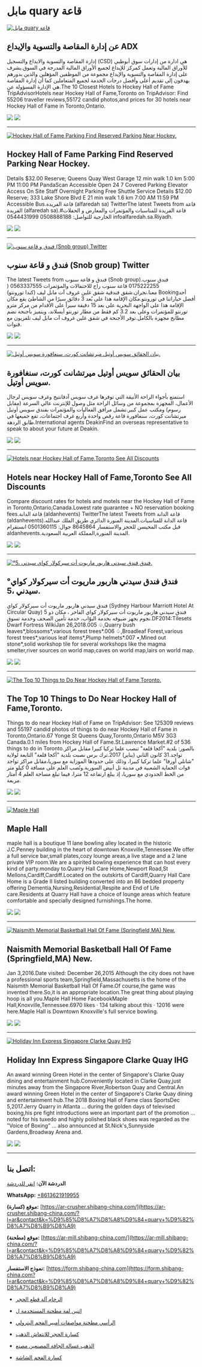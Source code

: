 # مابل quary قاعة

<a href="https://swt.shibang-china.com/?l=ar&img&k=%D9%85%D8%A7%D8%A8%D9%84+quary+%D9%82%D8%A7%D8%B9%D8%A9" target="_blank">![مابل quary قاعة](http://static.shibang-china.com/all-800x300/929.jpg)</a>

## عن إدارة المقاصة والتسوية والإيداع ADX
إدارة المقاصة والتسوية والايداع والتسجيل (CSD) هي ادارة من إدارات سوق أبوظبي للأوراق المالية وتعمل كمركز للإيداع لجميع الأوراق المالية المدرجة في السوق.يشرف على إدارة المقاصة والتسوية والإيداع مجموعة من الموظفين المؤهلين والذين بدورهم يهدفون إلى تقديم أعلى وأفضل درجات الخدمة لجميع المتعاملين كما أن إدارة المقاصة هي الإدارة المسؤولة عن.The 10 Closest Hotels to Hockey Hall of Fame TripAdvisorHotels near Hockey Hall of Fame,Toronto on TripAdvisor: Find 55206 traveller reviews,55172 candid photos,and prices for 30 hotels near Hockey Hall of Fame in Toronto,Ontario.


<a href="https://whatsapp.shibangsoft.com/WhatsApp.php" target="_blank" title="WhatsApp">![](http://static.shibang-china.com/icon/whatsapp.png)</a> <a href="https://swt.shibang-china.com/?l=ar&icon&k=%D9%85%D8%A7%D8%A8%D9%84+quary+%D9%82%D8%A7%D8%B9%D8%A9" target="_blank">![](http://static.shibang-china.com/icon/chat-ar.png)</a>

---

<a href="https://swt.shibang-china.com/?l=ar&img&k=%D9%85%D8%A7%D8%A8%D9%84+quary+%D9%82%D8%A7%D8%B9%D8%A9" target="_blank">![Hockey Hall of Fame Parking Find Reserved Parking Near Hockey.](http://static.shibang-china.com/all-800x300/1274.jpg)</a>

## Hockey Hall of Fame Parking Find Reserved Parking Near Hockey.
Details $32.00 Reserve; Queens Quay West Garage 12 min walk 1.0 km 5:00 PM 11:00 PM PandaScan Accessible Open 24 7 Covered Parking Elevator Access On Site Staff Overnight Parking Free Shuttle Service Details $12.00 Reserve; 333 Lake Shore Blvd E 21 min walk 1.6 km 7:00 AM 11:59 PM Accessible Bus.قاعة الفريدة (alfaredah sa) TwitterThe latest Tweets from قاعة الفريدة (alfaredah sa).#قاعة الفريدة للمناسبات والمؤتمرات والمعارض و الحفلات الخارجية للتواصل: 0508888188 0544431999 infoalfaredah.sa.Riyadh.


<a href="https://whatsapp.shibangsoft.com/WhatsApp.php" target="_blank" title="WhatsApp">![](http://static.shibang-china.com/icon/whatsapp.png)</a> <a href="https://swt.shibang-china.com/?l=ar&icon&k=%D9%85%D8%A7%D8%A8%D9%84+quary+%D9%82%D8%A7%D8%B9%D8%A9" target="_blank">![](http://static.shibang-china.com/icon/chat-ar.png)</a>

---

<a href="https://swt.shibang-china.com/?l=ar&img&k=%D9%85%D8%A7%D8%A8%D9%84+quary+%D9%82%D8%A7%D8%B9%D8%A9" target="_blank">![فندق و قاعة سنوب (Snob group) Twitter](http://static.shibang-china.com/all-800x300/889.jpg)</a>

## فندق و قاعة سنوب (Snob group) Twitter
The latest Tweets from فندق و قاعة سنوب (Snob group).فندق سنوب 0175222255 قاعة سنوب راج للاحتفالات والمؤتمرات 0563337555 ( معنا.نجران.شقق فندقية شقق غلين غروف آت مابل ليف (كندا تورونتو) Bookingأحد أفضل خياراتنا في تورونتو.مكان الإقامة هذا على بُعد 3 دقائق سيرًا من الشاطئ يقع مكان الإقامة هذا على الواجهة البحرية على بعد 15 دقيقة سيراً على الأقدام من مركز مترو تورنتو للمؤتمرات وعلى بعد 3.2 كم فقط من مطار تورنتو أيسلاند، ويتميز بأجنحة تضم مطابخ مجهزة بالكامل.توفر الأجنحة في شقق غلين غروف آت مابل ليف تلفزيون مع قنوات.


<a href="https://whatsapp.shibangsoft.com/WhatsApp.php" target="_blank" title="WhatsApp">![](http://static.shibang-china.com/icon/whatsapp.png)</a> <a href="https://swt.shibang-china.com/?l=ar&icon&k=%D9%85%D8%A7%D8%A8%D9%84+quary+%D9%82%D8%A7%D8%B9%D8%A9" target="_blank">![](http://static.shibang-china.com/icon/chat-ar.png)</a>

---

<a href="https://swt.shibang-china.com/?l=ar&img&k=%D9%85%D8%A7%D8%A8%D9%84+quary+%D9%82%D8%A7%D8%B9%D8%A9" target="_blank">![بيان الحقائق سويس أوتيل ميرتشانت كورت، سنغافورة سويس أوتيل.](http://static.shibang-china.com/all-800x300/777.jpg)</a>

## بيان الحقائق سويس أوتيل ميرتشانت كورت، سنغافورة سويس أوتيل.
استمتع بأجواء الراحة الأنيقة التي توفرها غرف سويس آدفانتيج وغرف سويس لرجال الأعمال، المجهزة بمجموعة من وسائل الراحة مثل وصول للإنترنت عالي السرعة (مقابل رسوم) ومكتب عمل كبير.تشمل مرافق الفعاليات والمؤتمرات بفندق سويس أوتيل ميرتشانت كورت، سنغافورة قاعة رقص واحدة وأربع غرف اجتماعات، تقع جميعها في طابق الردهة.International agents DeakinFind an overseas representative to speak to about your future at Deakin.


<a href="https://whatsapp.shibangsoft.com/WhatsApp.php" target="_blank" title="WhatsApp">![](http://static.shibang-china.com/icon/whatsapp.png)</a> <a href="https://swt.shibang-china.com/?l=ar&icon&k=%D9%85%D8%A7%D8%A8%D9%84+quary+%D9%82%D8%A7%D8%B9%D8%A9" target="_blank">![](http://static.shibang-china.com/icon/chat-ar.png)</a>

---

<a href="https://swt.shibang-china.com/?l=ar&img&k=%D9%85%D8%A7%D8%A8%D9%84+quary+%D9%82%D8%A7%D8%B9%D8%A9" target="_blank">![Hotels near Hockey Hall of Fame,Toronto See All Discounts](http://static.shibang-china.com/all-800x300/7.jpg)</a>

## Hotels near Hockey Hall of Fame,Toronto See All Discounts
Compare discount rates for hotels and motels near the Hockey Hall of Fame in Toronto,Ontario,Canada.Lowest rate guarantee + NO reservation booking fees.قاعة الدانة (aldanhevents) TwitterThe latest Tweets from قاعة الدانة (aldanhevents).قاعة الدانة للمناسبات.المدينة المنورة الدائري طريق الملك عبدالله قبل مكتب المحيسن للحجز والاستفسار 8645864 جوال: 0501360115 انستقرام aldanhevents.المدينة المنورة,المملكة العربية السعودية.


<a href="https://whatsapp.shibangsoft.com/WhatsApp.php" target="_blank" title="WhatsApp">![](http://static.shibang-china.com/icon/whatsapp.png)</a> <a href="https://swt.shibang-china.com/?l=ar&icon&k=%D9%85%D8%A7%D8%A8%D9%84+quary+%D9%82%D8%A7%D8%B9%D8%A9" target="_blank">![](http://static.shibang-china.com/icon/chat-ar.png)</a>

---

<a href="https://swt.shibang-china.com/?l=ar&img&k=%D9%85%D8%A7%D8%A8%D9%84+quary+%D9%82%D8%A7%D8%B9%D8%A9" target="_blank">![°فندق فندق سيدني هاربور ماريوت أت سيركولار كواي سيدني ،5.](http://static.shibang-china.com/all-800x300/937.jpg)</a>

## °فندق فندق سيدني هاربور ماريوت أت سيركولار كواي سيدني ،5.
فندق سيدني هاربور ماريوت أت سيركولار كواي (Sydney Harbour Marriott Hotel At Circular Quay) فندق سيدني هاربور ماريوت أت سيركولار كواي الفاخر ، مكان ذو 5 نجوم يجهز ضيوفه بخدمة البوّاب، خدمة تأمين الصحف وخدمة تسوق.DF2014:Tilesets Dwarf Fortress WikiJan 26,2018.005 ♧,Quarry bush leaves*,blossoms*,various forest trees*.006 ♤,Broadleaf Forest,various forest trees*,various leaf items*,Plump helmets*.007 •,Mined out stone*,solid workshop tile for several workshops like the magma smelter,river sources on world map,caves on world map,lairs on world map.


<a href="https://whatsapp.shibangsoft.com/WhatsApp.php" target="_blank" title="WhatsApp">![](http://static.shibang-china.com/icon/whatsapp.png)</a> <a href="https://swt.shibang-china.com/?l=ar&icon&k=%D9%85%D8%A7%D8%A8%D9%84+quary+%D9%82%D8%A7%D8%B9%D8%A9" target="_blank">![](http://static.shibang-china.com/icon/chat-ar.png)</a>

---

<a href="https://swt.shibang-china.com/?l=ar&img&k=%D9%85%D8%A7%D8%A8%D9%84+quary+%D9%82%D8%A7%D8%B9%D8%A9" target="_blank">![The Top 10 Things to Do Near Hockey Hall of Fame,Toronto.](http://static.shibang-china.com/all-800x300/1187.jpg)</a>

## The Top 10 Things to Do Near Hockey Hall of Fame,Toronto.
Things to do near Hockey Hall of Fame on TripAdvisor: See 125309 reviews and 55197 candid photos of things to do near Hockey Hall of Fame in Toronto,Ontario.67 Yonge St Queens Quay,Toronto,Ontario M5V 3G3 Canada.0.1 miles from Hockey Hall of Fame.St.Lawrence Market.#2 of 536 things to do in Toronto.بالصور: بلدية &quot;أكجا قلعة&quot; تنصب علما تركيا كبيرا مقابل مراكز تواجد.31 كانون الثاني (يناير) 2017.ترك برس نصبت بلدية &quot;أكجا قلعة&quot; التابعة لولاية &quot;شانلي أورفا&quot; علما تركيا كبيرا، وذلك على حدودها الموزاية مع سوريا،مقابل مراكز تواجد قوات الحماية الشعبية في مدينة تل أبيض السورية.ونُصب العلم على مسافة 0 كيلو متر من الخط الحدودي مع سوريا، إذ يبلغ ارتفاعه 12 مترا، فيما تبلغ مساحة العلم 4 أمتار مربعة.


<a href="https://whatsapp.shibangsoft.com/WhatsApp.php" target="_blank" title="WhatsApp">![](http://static.shibang-china.com/icon/whatsapp.png)</a> <a href="https://swt.shibang-china.com/?l=ar&icon&k=%D9%85%D8%A7%D8%A8%D9%84+quary+%D9%82%D8%A7%D8%B9%D8%A9" target="_blank">![](http://static.shibang-china.com/icon/chat-ar.png)</a>

---

<a href="https://swt.shibang-china.com/?l=ar&img&k=%D9%85%D8%A7%D8%A8%D9%84+quary+%D9%82%D8%A7%D8%B9%D8%A9" target="_blank">![Maple Hall](http://static.shibang-china.com/all-800x300/694.jpg)</a>

## Maple Hall
maple hall is a boutique 11 lane bowling alley located in the historic J.C.Penney building in the heart of downtown Knoxville,Tennessee.We offer a full service bar,small plates,cozy lounge areas,a live stage and a 2 lane private VIP room.We are a spirited bowling experience that can host every kind of party.monday to.Quarry Hall Care Home,Newport Road,St Mellons,Cardiff,Cardiff.Located on the outskirts of Cardiff,Quarry Hall Care Home is a Grade II listed building converted into an 86 bedded property offering Dementia,Nursing,Residential,Respite and End of Life care.Residents at Quarry Hall have a choice of lounge areas which feature comfortable and specially designed furnishings.The home.


<a href="https://whatsapp.shibangsoft.com/WhatsApp.php" target="_blank" title="WhatsApp">![](http://static.shibang-china.com/icon/whatsapp.png)</a> <a href="https://swt.shibang-china.com/?l=ar&icon&k=%D9%85%D8%A7%D8%A8%D9%84+quary+%D9%82%D8%A7%D8%B9%D8%A9" target="_blank">![](http://static.shibang-china.com/icon/chat-ar.png)</a>

---

<a href="https://swt.shibang-china.com/?l=ar&img&k=%D9%85%D8%A7%D8%A8%D9%84+quary+%D9%82%D8%A7%D8%B9%D8%A9" target="_blank">![Naismith Memorial Basketball Hall Of Fame (Springfield,MA) New.](http://static.shibang-china.com/all-800x300/347.jpg)</a>

## Naismith Memorial Basketball Hall Of Fame (Springfield,MA) New.
Jan 3,2016.Date visited: December 26,2015 Although the city does not have a professional sports team,Springfield,Massachusetts is the home of the Naismith Memorial Basketball Hall Of Fame.Of course,the game was invented there.So,it is an appropriate location.The great thing about playing hoop is all you.Maple Hall Home FacebookMaple Hall,Knoxville,Tennessee.6970 likes · 134 talking about this · 12016 were here.Maple Hall is Downtown Knoxville&#39;s full service bowling.


<a href="https://whatsapp.shibangsoft.com/WhatsApp.php" target="_blank" title="WhatsApp">![](http://static.shibang-china.com/icon/whatsapp.png)</a> <a href="https://swt.shibang-china.com/?l=ar&icon&k=%D9%85%D8%A7%D8%A8%D9%84+quary+%D9%82%D8%A7%D8%B9%D8%A9" target="_blank">![](http://static.shibang-china.com/icon/chat-ar.png)</a>

---

<a href="https://swt.shibang-china.com/?l=ar&img&k=%D9%85%D8%A7%D8%A8%D9%84+quary+%D9%82%D8%A7%D8%B9%D8%A9" target="_blank">![Holiday Inn Express Singapore Clarke Quay IHG](http://static.shibang-china.com/all-800x300/330.jpg)</a>

## Holiday Inn Express Singapore Clarke Quay IHG
An award winning Green Hotel in the center of Singapore&#39;s Clarke Quay dining and entertainment hub.Conveniently located in Clarke Quay,just minutes away from the Singapore River,Robertson Quay and Central.An award winning Green Hotel in the center of Singapore&#39;s Clarke Quay dining and entertainment hub.The 2018 Boxing Hall of Fame class SportsDec 5,2017.Jerry Quarry in Atlanta … during the golden days of televised boxing,his pre fight introductions were an important part of the promotion … noted for his tuxedo and highly polished black shoes was regarded as the ”Voice of Boxing” … also announced at St.Nick&#39;s,Sunnyside Gardens,Broadway Arena and.


<a href="https://whatsapp.shibangsoft.com/WhatsApp.php" target="_blank" title="WhatsApp">![](http://static.shibang-china.com/icon/whatsapp.png)</a> <a href="https://swt.shibang-china.com/?l=ar&icon&k=%D9%85%D8%A7%D8%A8%D9%84+quary+%D9%82%D8%A7%D8%B9%D8%A9" target="_blank">![](http://static.shibang-china.com/icon/chat-ar.png)</a>

---
## اتصل بنا:

**الدردشة الآن:** [انقر للدردشة](https://swt.shibang-china.com?l=ar&contact&k=%D9%85%D8%A7%D8%A8%D9%84+quary+%D9%82%D8%A7%D8%B9%D8%A9)

**WhatsApp:**  [+8613621919955](https://whatsapp.shibangsoft.com/WhatsApp.php)

**موقع (كسارة):** [https://ar-crusher.shibang-china.com/](https://ar-crusher.shibang-china.com/?l=ar&contact&k=%D9%85%D8%A7%D8%A8%D9%84+quary+%D9%82%D8%A7%D8%B9%D8%A9)

**موقع (مطحنة):** [https://ar-mill.shibang-china.com/](https://ar-mill.shibang-china.com/?l=ar&contact&k=%D9%85%D8%A7%D8%A8%D9%84+quary+%D9%82%D8%A7%D8%B9%D8%A9)

**نموذج الاستفسار:** [https://form.shibang-china.com](https://form.shibang-china.com?l=ar&contact&k=%D9%85%D8%A7%D8%A8%D9%84+quary+%D9%82%D8%A7%D8%B9%D8%A9)

* [الرخام آلة قطع الحجر](../27/%D8%A7%D9%84%D8%B1%D8%AE%D8%A7%D9%85%20%D8%A2%D9%84%D8%A9%20%D9%82%D8%B7%D8%B9%20%D8%A7%D9%84%D8%AD%D8%AC%D8%B1.md)

* [اثنين لفة مطحنة المستخدمة ل](../26/%D8%A7%D8%AB%D9%86%D9%8A%D9%86%20%D9%84%D9%81%D8%A9%20%D9%85%D8%B7%D8%AD%D9%86%D8%A9%20%D8%A7%D9%84%D9%85%D8%B3%D8%AA%D8%AE%D8%AF%D9%85%D8%A9%20%D9%84.md)

* [الرأسي مطحنة مواصفات أمبير الفحم البترولي](../29/%D8%A7%D9%84%D8%B1%D8%A3%D8%B3%D9%8A%20%D9%85%D8%B7%D8%AD%D9%86%D8%A9%20%D9%85%D9%88%D8%A7%D8%B5%D9%81%D8%A7%D8%AA%20%D8%A3%D9%85%D8%A8%D9%8A%D8%B1%20%D8%A7%D9%84%D9%81%D8%AD%D9%85%20%D8%A7%D9%84%D8%A8%D8%AA%D8%B1%D9%88%D9%84%D9%8A.md)

* [كسارة الحجر للانتعاش الذهب](../30/%D9%83%D8%B3%D8%A7%D8%B1%D8%A9%20%D8%A7%D9%84%D8%AD%D8%AC%D8%B1%20%D9%84%D9%84%D8%A7%D9%86%D8%AA%D8%B9%D8%A7%D8%B4%20%D8%A7%D9%84%D8%B0%D9%87%D8%A8.md)

* [الذهب غسالة الجافة المصنعين مصنع](../28/%D8%A7%D9%84%D8%B0%D9%87%D8%A8%20%D8%BA%D8%B3%D8%A7%D9%84%D8%A9%20%D8%A7%D9%84%D8%AC%D8%A7%D9%81%D8%A9%20%D8%A7%D9%84%D9%85%D8%B5%D9%86%D8%B9%D9%8A%D9%86%20%D9%85%D8%B5%D9%86%D8%B9.md)

* [كسارة الفحم الشاشة](../30/%D9%83%D8%B3%D8%A7%D8%B1%D8%A9%20%D8%A7%D9%84%D9%81%D8%AD%D9%85%20%D8%A7%D9%84%D8%B4%D8%A7%D8%B4%D8%A9.md)
